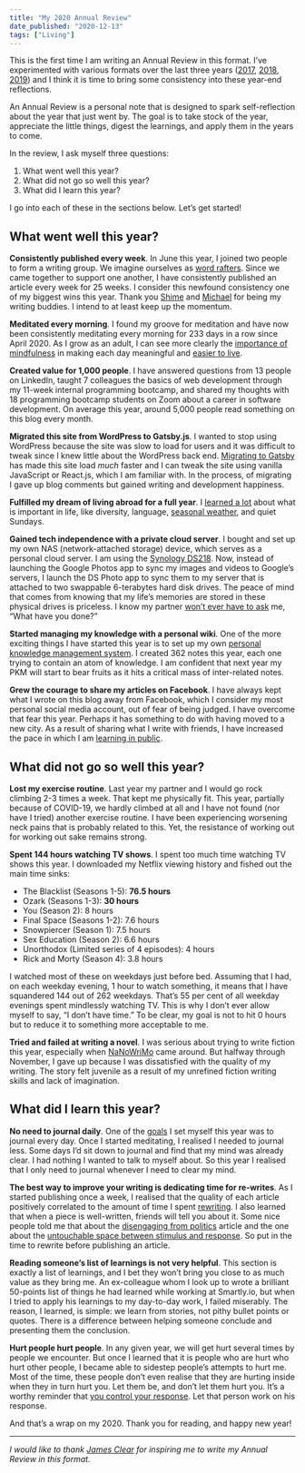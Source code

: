 ```yaml
---
title: "My 2020 Annual Review"
date_published: "2020-12-13"
tags: ["Living"]
---
```


This is the first time I am writing an Annual Review in this format. I’ve experimented with various formats over the last three years ([2017](/2017-12-31-new-years-resolution-2018/), [2018](/2018-12-29-my-favourite-posts-from-2018/), [2019](/2019-12-31-goals-for-2020/)) and I think it is time to bring some consistency into these year-end reflections.

An Annual Review is a personal note that is designed to spark self-reflection about the year that just went by. The goal is to take stock of the year, appreciate the little things, digest the learnings, and apply them in the years to come.

In the review, I ask myself three questions:

1. What went well this year?
2. What did not go so well this year?
3. What did I learn this year?

I go into each of these in the sections below. Let’s get started!

## What went well this year?

**Consistently published every week**. In June this year, I joined two people to form a writing group. We imagine ourselves as [word rafters](/2020-06-28-word-rafting/). Since we came together to support one another, I have consistently published an article every week for 25 weeks. I consider this newfound consistency one of my biggest wins this year. Thank you [Shime](https://shime.sh/) and [Michael](https://michaelsoolee.com/) for being my writing buddies. I intend to at least keep up the momentum.

**Meditated every morning**. I found my groove for meditation and have now been consistently meditating every morning for 233 days in a row since April 2020. As I grow as an adult, I can see more clearly the [importance of mindfulness](/2020-08-02-reflecting-on-100-days-of-daily-meditation/) in making each day meaningful and [easier to live](/2020-11-29-the-untouchable-space-between-stimulus-and-response/).

**Created value for 1,000 people**. I have answered questions from 13 people on LinkedIn, taught 7 colleagues the basics of web development through my 11-week internal programming bootcamp, and shared my thoughts with 18 programming bootcamp students on Zoom about a career in software development. On average this year, around 5,000 people read something on this blog every month.

**Migrated this site from WordPress to Gatsby.js**.  I wanted to stop using WordPress because the site was slow to load for users and it was difficult to tweak since I knew little about the WordPress back end. [Migrating to Gatsby](https://www.nickang.com/2020-05-30-why-i-migrated-my-blog-from-wordpress-to-gatsby/) has made this site load *much* faster and I can tweak the site using vanilla JavaScript or React.js, which I am familiar with. In the process, of migrating I gave up blog comments but gained writing and development happiness.

**Fulfilled my dream of living abroad for a full year**. I [learned a lot](/2020-10-04-7-things-i-learned-from-my-first-year-living-in-berlin-away-from-singapore/) about what is important in life, like diversity, language, [seasonal weather](/2020-08-23-why-i-love-the-seasons/), and quiet Sundays.

**Gained tech independence with a private cloud server**. I bought and set up my own NAS (network-attached storage) device, which serves as a personal cloud server. I am using the [Synology DS218](https://www.synology.com/en-global/products/DS218). Now, instead of launching the Google Photos app to sync my images and videos to Google’s servers, I launch the DS Photo app to sync them to my server that is attached to two swappable 6-terabytes hard disk drives. The peace of mind that comes from knowing that my life’s memories are stored in these physical drives is priceless. I know my partner [won’t ever have to ask](/2020-04-16-tech-independence/) me, “What have you done?”

**Started managing my knowledge with a personal wiki**. One of the more exciting things I have started this year is to set up my own [personal knowledge management system](/2020-07-05-personal-knowledge-management-system/). I created 362 notes this year, each one trying to contain an atom of knowledge. I am confident that next year my PKM will start to bear fruits as it hits a critical mass of inter-related notes.

**Grew the courage to share my articles on Facebook**. I have always kept what I wrote on this blog away from Facebook, which I consider my most personal social media account, out of fear of being judged. I have overcome that fear this year. Perhaps it has something to do with having moved to a new city. As a result of sharing what I write with friends, I have increased the pace in which I am [learning in public](/2020-10-11-learning-in-public/).

## What did not go so well this year?

**Lost my exercise routine**. Last year my partner and I would go rock climbing 2-3 times a week. That kept me physically fit. This year, partially because of COVID-19, we hardly climbed at all and I have not found (nor have I tried) another exercise routine. I have been experiencing worsening neck pains that is probably related to this. Yet, the resistance of working out for working out sake remains strong.

**Spent 144 hours watching TV shows**. I spent too much time watching TV shows this year. I downloaded my Netflix viewing history and fished out the main time sinks:

- The Blacklist (Seasons 1-5): **76.5 hours**
- Ozark (Seasons 1-3): **30 hours**
- You (Season 2): 8 hours
- Final Space (Seasons 1-2): 7.6 hours
- Snowpiercer (Season 1): 7.5 hours
- Sex Education (Season 2): 6.6 hours
- Unorthodox (Limited series of 4 episodes): 4 hours
- Rick and Morty (Season 4): 3.8 hours

I watched most of these on weekdays just before bed. Assuming that I had, on each weekday evening, 1 hour to watch something, it means that I have squandered 144 out of 262 weekdays. That’s 55 per cent of all weekday evenings spent mindlessly watching TV. This is why I don’t ever allow myself to say, “I don’t have time.” To be clear, my goal is not to hit 0 hours but to reduce it to something more acceptable to me.

**Tried and failed at writing a novel**. I was serious about trying to write fiction this year, especially when [NaNoWriMo](https://nanowrimo.org/) came around. But halfway through November, I gave up because I was dissatisfied with the quality of my writing. The story felt juvenile as a result of my unrefined fiction writing skills and lack of imagination.

## What did I learn this year?

**No need to journal daily**. One of the [goals](/2019-12-31-goals-for-2020/) I set myself this year was to journal every day. Once I started meditating, I realised I needed to journal less. Some days I’d sit down to journal and find that my mind was already clear. I had nothing I wanted to talk to myself about. So this year I realised that I only need to journal whenever I need to clear my mind.

**The best way to improve your writing is dedicating time for re-writes**. As I started publishing once a week, I realised that the quality of each article positively correlated to the amount of time I spent [rewriting](https://qr.ae/pNe3tg). I also learned that when a piece is well-written, friends will tell you about it. Some nice people told me that about the  [disengaging from politics](/2020-11-22-why-you-might-want-to-disengage-from-politics/) article and the one about the [untouchable space between stimulus and response](/2020-11-29-the-untouchable-space-between-stimulus-and-response/). So put in the time to rewrite before publishing an article.

**Reading someone’s list of learnings is not very helpful**. This section is exactly a list of learnings, and I bet they won’t bring you close to as much value as they bring me. An ex-colleague whom I look up to wrote a brilliant 50-points list of things he had learned while working at Smartly.io, but when I tried to apply his learnings to my day-to-day work, I failed miserably. The reason, I learned, is simple: we learn from stories, not pithy bullet points or quotes. There is a difference between helping someone conclude and presenting them the conclusion.

**Hurt people hurt people**. In any given year, we will get hurt several times by people we encounter. But once I learned that it is people who are hurt who hurt other people, I became able to sidestep people’s attempts to hurt me. Most of the time, these people don’t even realise that they are hurting inside when they in turn hurt you. Let them be, and don’t let them hurt you. It’s a worthy reminder that [you control your response](/2020-11-29-the-untouchable-space-between-stimulus-and-response/). Let that person work on his response.

And that’s a wrap on my 2020. Thank you for reading, and happy new year!

---

*I would like to thank [James Clear](https://jamesclear.com/2013-annual-review) for inspiring me to write my Annual Review in this format.*
